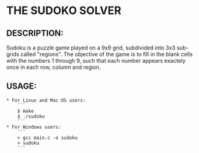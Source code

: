 THE SUDOKO SOLVER
=================
		

DESCRIPTION:
------------
Sudoku is a puzzle game played on a 9x9 grid, subdivided into 3x3 sub-grids called "regions".
The objective of the game is to fill in the blank cells with the numbers 1 through 9, such that each number appears exactely once in each row, column and region.


USAGE:
------
	* For Linux and Mac OS users:
		```
		$ make
		$ ./sudoku
		```
	* For Windows users:
		```
		> gcc main.c -o sudoku
		> sudoku
		```